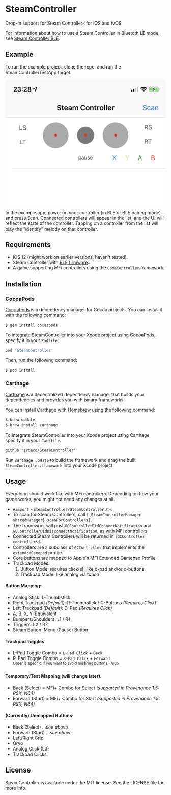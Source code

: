 # SteamController

Drop-in support for Steam Controllers for iOS and tvOS.

For information about how to use a Steam Controller in Bluetoth LE mode, see [Steam Controller BLE](https://support.steampowered.com/kb_article.php?ref=7728-QESJ-4420#switch).

## Example

To run the example project, clone the repo, and run the SteamControllerTestApp target.

![Screenshot](screenshot.png)

In the example app, power on your controller (in BLE or BLE pairing mode) and press Scan. Connected controllers will appear in the list, and the UI will reflect the state of the controller. Tapping on a controller from the list will play the  "identify" melody on that controller.

## Requirements

- iOS 12 (might work on earlier versions, haven't tested).
- Steam Controller with [BLE firmware](https://support.steampowered.com/kb_article.php?ref=7728-QESJ-4420#switch)..
- A game supporting MFi controllers using the `GameController` framework.

## Installation

### CocoaPods

[CocoaPods](http://cocoapods.org) is a dependency manager for Cocoa projects. You can install it with the following command:

```bash
$ gem install cocoapods
```
To integrate SteamController into your Xcode project using CocoaPods, specify it in your `Podfile`:

```ruby
pod 'SteamController'
```

Then, run the following command:

```bash
$ pod install
```

### Carthage

[Carthage](https://github.com/Carthage/Carthage) is a decentralized dependency manager that builds your dependencies and provides you with binary frameworks.

You can install Carthage with [Homebrew](http://brew.sh/) using the following command:

```bash
$ brew update
$ brew install carthage
```

To integrate SteamController into your Xcode project using Carthage, specify it in your `Cartfile`:

```ogdl
github "zydeco/SteamController"
```

Run `carthage update` to build the framework and drag the built `SteamController.framework` into your Xcode project.

## Usage

Everything should work like with MFi controllers. Depending on how your game works, you might not need any changes at all.

-  `#import <SteamController/SteamController.h>`.
-  To scan for Steam Controllers, call `[[SteamControllerManager sharedManager] scanForControllers]`.
-  The framework will post `GCControllerDidConnectNotification` and `GCControllerDidDisconnectNotification`, as with MFi controllers.
- Connected Steam Controllers will be returned in `[GCController controllers]`.
- Controllers are a subclass of `GCController` that implements the `extendedGamepad` profile.
- Core buttons are mapped to Apple's MFi Extended Gamepad Profile
- Trackpad Modes:
  1. Button Mode: requires click(s), like d-pad and/or c-buttons
  2. Trackpad Mode: like analog via touch

#### Button Mapping:
- Analog Stick: L-Thumbstick
- Right Trackpad *(Default)*: R-Thumbstick / C-Buttons *(Requires Click)*
- Left Trackpad *(Default)*: D-Pad *(Requires Click)*
- A, B, X, Y: Equivalent
- Bumpers/Shoulders: L1 / R1
- Triggers: L2 / R2
- Steam Button: Menu (Pause) Button

#### Trackpad Toggles
- L-Pad Toggle Combo = `L-Pad Click` + `Back`
- R-Pad Toggle Combo = `R-Pad Click` + `Forward`
<br><sup> Order is specific if you want to avoid misfiring buttons.</sup<br>

#### Temporary/Test Mapping (will change later):
- Back (Select) = MFi+ Combo for Select *(supported in Provenance 1.5: PSX, N64)*
- Forward (Start) = MFi+ Combo for Start *(supported in Provenance 1.5: PSX, N64)*

#### (Currently) Unmapped Buttons:
- Back (Select) *…see above*
- Forward (Start) *…see above*
- Left/Right Grip
- Gryo
- Analog Click (L3)
- Trackpad Clicks

## License

SteamController is available under the MIT license. See the LICENSE file for more info.

